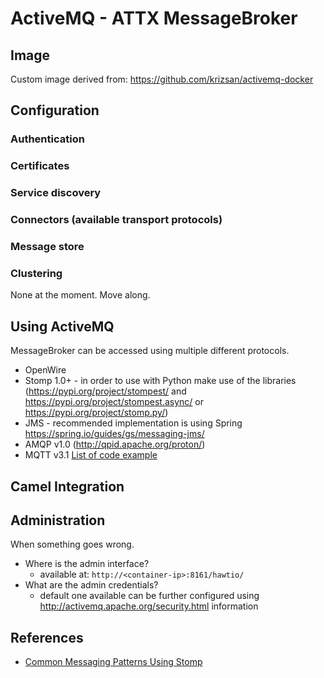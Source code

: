 # ActiveMQ - ATTX MessageBroker

## Image

Custom image derived from: https://github.com/krizsan/activemq-docker

## Configuration

### Authentication
### Certificates
### Service discovery
### Connectors (available transport protocols)
### Message store
### Clustering
None at the moment. Move along.

## Using ActiveMQ

MessageBroker can be accessed using multiple different protocols.
* OpenWire
* Stomp 1.0+ - in order to use with Python make use of the libraries (https://pypi.org/project/stompest/ and https://pypi.org/project/stompest.async/ or https://pypi.org/project/stomp.py/)
* JMS - recommended implementation is using Spring https://spring.io/guides/gs/messaging-jms/
* AMQP v1.0 (http://qpid.apache.org/proton/)
* MQTT v3.1
[List of code example](http://activemq.apache.org/cross-language-clients.html)

## Camel Integration

## Administration

When something goes wrong.

* Where is the admin interface?
    * available at: `http://<container-ip>:8161/hawtio/`
* What are the admin credentials?
    * default one available can be further configured using http://activemq.apache.org/security.html information

## References

* [Common Messaging Patterns Using Stomp](https://www.devco.net/archives/2011/12/11/common-messaging-patterns-using-stomp.php)
